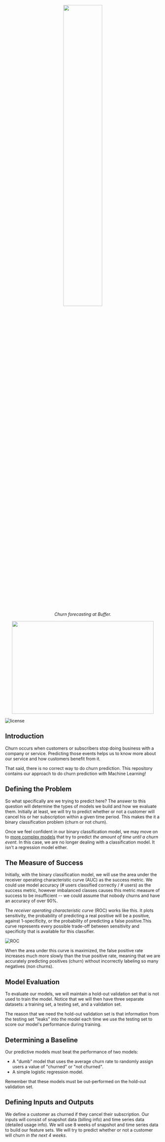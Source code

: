 <p align="center">
    <img width=50% src="https://user-images.githubusercontent.com/1682202/41096236-415e3442-6a54-11e8-8dad-20d13c2fbe69.png">
</p>

<p align="center">
    <i>Churn forecasting at Buffer.</i>
</p>

<p align="center">
  <img width="460" height="300" src="https://media.giphy.com/media/3owyoRr3kZMz0uV2la/giphy.gif">
</p>

![license](https://img.shields.io/github/license/mashape/apistatus.svg)

## Introduction

Churn occurs when customers or subscribers stop doing business with a company or service. Predicting those events helps us to know more about our service and how customers benefit from it.

That said, there is no correct way to do churn prediction. This repository contains our approach to do churn prediction with Machine Learning!

## Defining the Problem
So what specifically are we trying to predict here? The answer to this question will determine the types of models we build and how we evaluate them. Initially at least, we will try to predict whether or not a customer will cancel his or her subscription within a given time period. This makes the it a binary classification problem (churn or not churn).

Once we feel confident in our binary classification model, we may move on to [more complex models](https://ragulpr.github.io/2016/12/22/WTTE-RNN-Hackless-churn-modeling/) that try to predict _the amount of time until a churn event_. In this case, we are no longer dealing with a classification model. It isn't a regression model either.

## The Measure of Success
Initially, with the binary classification model, we will use the area under the receiver operating characteristic curve (AUC) as the success metric. We could use model accuracy (# users classified correctly / # users) as the success metric, however imbalanced classes causes this metric measure of success to be insufficient -- we could assume that nobody churns and have an accuracy of over 90%.

 The _receiver operating characteristic curve_ (ROC) works like this. It plots sensitivity, the probability of predicting a real positive will be a positive, against 1-specificity, or the probability of predicting a false positive.This curve represents every possible trade-off between sensitivity and specificity that is available for this classifier.

 ![ROC](https://www.medcalc.org/manual/_help/images/roc_intro3.png)

 When the area under this curve is maximized, the false positive rate increases much more slowly than the true positive rate, meaning that we are accurately predicting positives (churn) without incorrectly labeling so many negatives (non churns).

## Model Evaluation
To evaluate our models, we will maintain a hold-out validation set that is not used to train the model. Notice that we will then have three separate datasets: a training set, a testing set, and a validation set.

The reason that we need the hold-out validation set is that information from the testing set "leaks" into the model each time we use the testing set to score our model's performance during training.

## Determining a Baseline
Our predictive models must beat the performance of two models:

 - A "dumb" model that uses the average churn rate to randomly assign users a value of "churned" or "not churned".
 - A simple logistic regression model.

 Remember that these models must be out-performed on the hold-out validation set.

## Defining Inputs and Outputs
We define a customer as churned if they cancel their subscription. Our inputs will consist of snapshot data (billing info) and time series data (detailed usage info). We will use 8 weeks of snapshot and time series data to build our feature sets. We will try to predict whether or not a customer will churn _in the next 4 weeks_.
